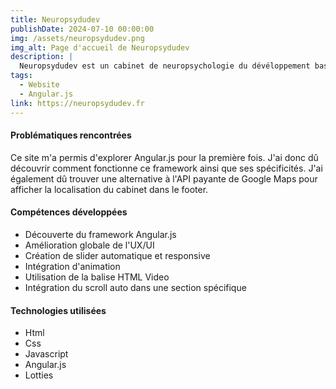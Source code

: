```yaml
---
title: Neuropsydudev
publishDate: 2024-07-10 00:00:00
img: /assets/neuropsydudev.png
img_alt: Page d'accueil de Neuropsydudev
description: |
  Neuropsydudev est un cabinet de neuropsychologie du dévéloppement basé sur Allauch qui propose des bilans neuropsychologiques, de la remédiation cognitive et du suivi psychologique.
tags:
  - Website
  - Angular.js
link: https://neuropsydudev.fr
---
```


#### Problématiques rencontrées

Ce site m'a permis d'explorer Angular.js pour la première fois. J'ai donc dû découvrir comment fonctionne ce framework ainsi que ses spécificités. J'ai également dû trouver une alternative à l'API payante de Google Maps pour afficher la localisation du cabinet dans le footer.

#### Compétences développées
- Découverte du framework Angular.js
- Amélioration globale de l'UX/UI
- Création de slider automatique et responsive
- Intégration d'animation
- Utilisation de la balise HTML Video
- Intégration du scroll auto dans une section spécifique

#### Technologies utilisées

- Html
- Css
- Javascript
- Angular.js
- Lotties


